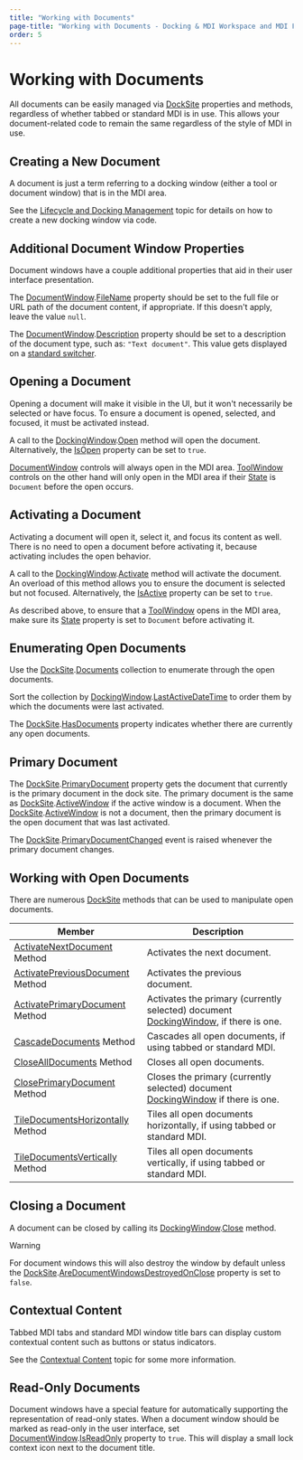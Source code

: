 ```yaml
---
title: "Working with Documents"
page-title: "Working with Documents - Docking & MDI Workspace and MDI Features"
order: 5
---
```

# Working with Documents

All documents can be easily managed via [DockSite](xref:@ActiproUIRoot.Controls.Docking.DockSite) properties and methods, regardless of whether tabbed or standard MDI is in use.  This allows your document-related code to remain the same regardless of the style of MDI in use.

## Creating a New Document

A document is just a term referring to a docking window (either a tool or document window) that is in the MDI area.

See the [Lifecycle and Docking Management](../docking-window-features/lifecycle-and-docking-management.md) topic for details on how to create a new docking window via code.

## Additional Document Window Properties

Document windows have a couple additional properties that aid in their user interface presentation.

The [DocumentWindow](xref:@ActiproUIRoot.Controls.Docking.DocumentWindow).[FileName](xref:@ActiproUIRoot.Controls.Docking.DocumentWindow.FileName) property should be set to the full file or URL path of the document content, if appropriate.  If this doesn't apply, leave the value `null`.

The [DocumentWindow](xref:@ActiproUIRoot.Controls.Docking.DocumentWindow).[Description](xref:@ActiproUIRoot.Controls.Docking.DockingWindow.Description) property should be set to a description of the document type, such as: `"Text document"`. This value gets displayed on a [standard switcher](../docking-window-features/switchers.md).

## Opening a Document

Opening a document will make it visible in the UI, but it won't necessarily be selected or have focus.  To ensure a document is opened, selected, and focused, it must be activated instead.

A call to the [DockingWindow](xref:@ActiproUIRoot.Controls.Docking.DockingWindow).[Open](xref:@ActiproUIRoot.Controls.Docking.DockingWindow.Open*) method will open the document.  Alternatively, the [IsOpen](xref:@ActiproUIRoot.Controls.Docking.DockingWindow.IsOpen) property can be set to `true`.

[DocumentWindow](xref:@ActiproUIRoot.Controls.Docking.DocumentWindow) controls will always open in the MDI area. [ToolWindow](xref:@ActiproUIRoot.Controls.Docking.ToolWindow) controls on the other hand will only open in the MDI area if their [State](xref:@ActiproUIRoot.Controls.Docking.DockingWindow.State) is `Document` before the open occurs.

## Activating a Document

Activating a document will open it, select it, and focus its content as well.  There is no need to open a document before activating it, because activating includes the open behavior.

A call to the [DockingWindow](xref:@ActiproUIRoot.Controls.Docking.DockingWindow).[Activate](xref:@ActiproUIRoot.Controls.Docking.DockingWindow.Activate*) method will activate the document.  An overload of this method allows you to ensure the document is selected but not focused.  Alternatively, the [IsActive](xref:@ActiproUIRoot.Controls.Docking.DockingWindow.IsActive) property can be set to `true`.

As described above, to ensure that a [ToolWindow](xref:@ActiproUIRoot.Controls.Docking.ToolWindow) opens in the MDI area, make sure its [State](xref:@ActiproUIRoot.Controls.Docking.DockingWindow.State) property is set to `Document` before activating it.

## Enumerating Open Documents

Use the [DockSite](xref:@ActiproUIRoot.Controls.Docking.DockSite).[Documents](xref:@ActiproUIRoot.Controls.Docking.DockSite.Documents) collection to enumerate through the open documents.

Sort the collection by [DockingWindow](xref:@ActiproUIRoot.Controls.Docking.DockingWindow).[LastActiveDateTime](xref:@ActiproUIRoot.Controls.Docking.DockingWindow.LastActiveDateTime) to order them by which the documents were last activated.

The [DockSite](xref:@ActiproUIRoot.Controls.Docking.DockSite).[HasDocuments](xref:@ActiproUIRoot.Controls.Docking.DockSite.HasDocuments) property indicates whether there are currently any open documents.

## Primary Document

The [DockSite](xref:@ActiproUIRoot.Controls.Docking.DockSite).[PrimaryDocument](xref:@ActiproUIRoot.Controls.Docking.DockSite.PrimaryDocument) property gets the document that currently is the primary document in the dock site.  The primary document is the same as [DockSite](xref:@ActiproUIRoot.Controls.Docking.DockSite).[ActiveWindow](xref:@ActiproUIRoot.Controls.Docking.DockSite.ActiveWindow) if the active window is a document.  When the [DockSite](xref:@ActiproUIRoot.Controls.Docking.DockSite).[ActiveWindow](xref:@ActiproUIRoot.Controls.Docking.DockSite.ActiveWindow) is not a document, then the primary document is the open document that was last activated.

The [DockSite](xref:@ActiproUIRoot.Controls.Docking.DockSite).[PrimaryDocumentChanged](xref:@ActiproUIRoot.Controls.Docking.DockSite.PrimaryDocumentChanged) event is raised whenever the primary document changes.

## Working with Open Documents

There are numerous [DockSite](xref:@ActiproUIRoot.Controls.Docking.DockSite) methods that can be used to manipulate open documents.

| Member | Description |
|-----|-----|
| [ActivateNextDocument](xref:@ActiproUIRoot.Controls.Docking.DockSite.ActivateNextDocument*) Method | Activates the next document. |
| [ActivatePreviousDocument](xref:@ActiproUIRoot.Controls.Docking.DockSite.ActivatePreviousDocument*) Method | Activates the previous document. |
| [ActivatePrimaryDocument](xref:@ActiproUIRoot.Controls.Docking.DockSite.ActivatePrimaryDocument*) Method | Activates the primary (currently selected) document [DockingWindow](xref:@ActiproUIRoot.Controls.Docking.DockingWindow), if there is one. |
| [CascadeDocuments](xref:@ActiproUIRoot.Controls.Docking.DockSite.CascadeDocuments*) Method | Cascades all open documents, if using tabbed or standard MDI. |
| [CloseAllDocuments](xref:@ActiproUIRoot.Controls.Docking.DockSite.CloseAllDocuments*) Method | Closes all open documents. |
| [ClosePrimaryDocument](xref:@ActiproUIRoot.Controls.Docking.DockSite.ClosePrimaryDocument*) Method | Closes the primary (currently selected) document [DockingWindow](xref:@ActiproUIRoot.Controls.Docking.DockingWindow) if there is one. |
| [TileDocumentsHorizontally](xref:@ActiproUIRoot.Controls.Docking.DockSite.TileDocumentsHorizontally*) Method | Tiles all open documents horizontally, if using tabbed or standard MDI. |
| [TileDocumentsVertically](xref:@ActiproUIRoot.Controls.Docking.DockSite.TileDocumentsVertically*) Method | Tiles all open documents vertically, if using tabbed or standard MDI. |

## Closing a Document

A document can be closed by calling its [DockingWindow](xref:@ActiproUIRoot.Controls.Docking.DockingWindow).[Close](xref:@ActiproUIRoot.Controls.Docking.DockingWindow.Close*) method.

> [!WARNING]
> For document windows this will also destroy the window by default unless the [DockSite](xref:@ActiproUIRoot.Controls.Docking.DockSite).[AreDocumentWindowsDestroyedOnClose](xref:@ActiproUIRoot.Controls.Docking.DockSite.AreDocumentWindowsDestroyedOnClose) property is set to `false`.

## Contextual Content

Tabbed MDI tabs and standard MDI window title bars can display custom contextual content such as buttons or status indicators.

See the [Contextual Content](../docking-window-features/contextual-content.md) topic for some more information.

## Read-Only Documents

Document windows have a special feature for automatically supporting the representation of read-only states.  When a document window should be marked as read-only in the user interface, set [DocumentWindow](xref:@ActiproUIRoot.Controls.Docking.DocumentWindow).[IsReadOnly](xref:@ActiproUIRoot.Controls.Docking.DocumentWindow.IsReadOnly) property to `true`.  This will display a small lock context icon next to the document title.
